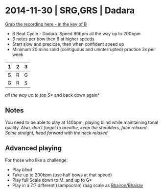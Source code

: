 # 2014-11-30 | SRG,GRS | Dadara

[Grab the recording here - in the key of B](https://www.dropbox.com/s/ypb3fyuy0ku2jfr/2014-11-30_srg-grm_dadara.MP3?dl=0)

- 6 Beat Cycle - Dadara.  Speed 80bpm all the way up to 200bpm
- 3 notes per bow then 6 at higher speeds
- Start slow and precicse, then when confident speed up
- Minimum 20 mins solid (contiguous and uninterrupted) practice 3x per week

1 | 2 | 3 |
:-: | :-: | :-: 
S | R | G | 
G | R | S | 

*all the way up to top S\** and back down again*

## Notes
You need to be able to play at 140bpm, playing blind while maintaining tonal quality. 
*Also, don't forget to breathe, keep the shoulders, face relaxed.  Spine straight, head forward with the neck relaxed*

## Advanced playing
For those who like a challenge:
- Play *blind*
- Take up to 200bpm (use half bows at that speed)
- Play full Scale down to M. and up to G\*
- Play in a 7:7 different (sampooran) raag scale as [Bhairon/Bhairav](http://en.wikipedia.org/wiki/Bhairav_(raga))  
